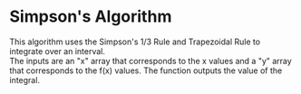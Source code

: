 # Simpson's Algorithm

This algorithm uses the Simpson's 1/3 Rule and Trapezoidal Rule to integrate over an interval.  
The inputs are an "x" array that corresponds to the x values and a "y" array that corresponds to the f(x) values.
The function outputs the value of the integral.
